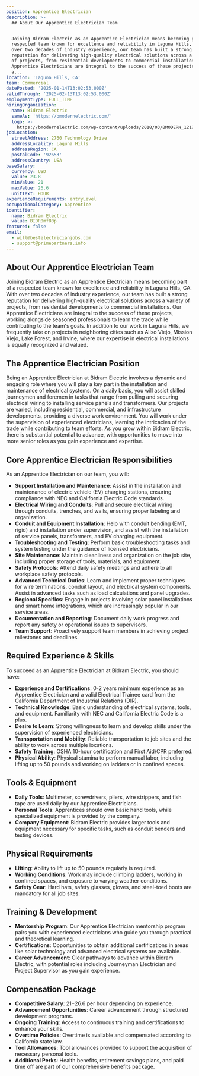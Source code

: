 ```yaml
---
position: Apprentice Electrician
description: >-
  ## About Our Apprentice Electrician Team


  Joining Bidram Electric as an Apprentice Electrician means becoming part of a
  respected team known for excellence and reliability in Laguna Hills, CA. With
  over two decades of industry experience, our team has built a strong
  reputation for delivering high-quality electrical solutions across a variety
  of projects, from residential developments to commercial installations. Our
  Apprentice Electricians are integral to the success of these projects, working
  a...
location: 'Laguna Hills, CA'
team: Commercial
datePosted: '2025-01-14T13:02:53.000Z'
validThrough: '2025-02-13T13:02:53.000Z'
employmentType: FULL_TIME
hiringOrganization:
  name: Bidram Electric
  sameAs: 'https://bmodernelectric.com/'
  logo: >-
    https://bmodernelectric.com/wp-content/uploads/2018/03/BMODERN_1212-e1595396794929.png
jobLocation:
  streetAddress: 2760 Technology Drive
  addressLocality: Laguna Hills
  addressRegion: CA
  postalCode: '92653'
  addressCountry: USA
baseSalary:
  currency: USD
  value: 23.8
  minValue: 21
  maxValue: 26.6
  unitText: HOUR
experienceRequirements: entryLevel
occupationalCategory: Apprentice
identifier:
  name: Bidram Electric
  value: BIDR0mf80p
featured: false
email:
  - will@bestelectricianjobs.com
  - support@primepartners.info
---
```




## About Our Apprentice Electrician Team

Joining Bidram Electric as an Apprentice Electrician means becoming part of a respected team known for excellence and reliability in Laguna Hills, CA. With over two decades of industry experience, our team has built a strong reputation for delivering high-quality electrical solutions across a variety of projects, from residential developments to commercial installations. Our Apprentice Electricians are integral to the success of these projects, working alongside seasoned professionals to learn the trade while contributing to the team's goals. In addition to our work in Laguna Hills, we frequently take on projects in neighboring cities such as Aliso Viejo, Mission Viejo, Lake Forest, and Irvine, where our expertise in electrical installations is equally recognized and valued.

## The Apprentice Electrician Position

Being an Apprentice Electrician at Bidram Electric involves a dynamic and engaging role where you will play a key part in the installation and maintenance of electrical systems. On a daily basis, you will assist skilled journeymen and foremen in tasks that range from pulling and securing electrical wiring to installing service panels and transformers. Our projects are varied, including residential, commercial, and infrastructure developments, providing a diverse work environment. You will work under the supervision of experienced electricians, learning the intricacies of the trade while contributing to team efforts. As you grow within Bidram Electric, there is substantial potential to advance, with opportunities to move into more senior roles as you gain experience and expertise.

## Core Apprentice Electrician Responsibilities

As an Apprentice Electrician on our team, you will:

- **Support Installation and Maintenance**: Assist in the installation and maintenance of electric vehicle (EV) charging stations, ensuring compliance with NEC and California Electric Code standards.
- **Electrical Wiring and Conduits**: Pull and secure electrical wiring through conduits, trenches, and walls, ensuring proper labeling and organization.
- **Conduit and Equipment Installation**: Help with conduit bending (EMT, rigid) and installation under supervision, and assist with the installation of service panels, transformers, and EV charging equipment.
- **Troubleshooting and Testing**: Perform basic troubleshooting tasks and system testing under the guidance of licensed electricians.
- **Site Maintenance**: Maintain cleanliness and organization on the job site, including proper storage of tools, materials, and equipment.
- **Safety Protocols**: Attend daily safety meetings and adhere to all workplace safety protocols.
- **Advanced Technical Duties**: Learn and implement proper techniques for wire terminations, conduit layout, and electrical system components. Assist in advanced tasks such as load calculations and panel upgrades.
- **Regional Specifics**: Engage in projects involving solar panel installations and smart home integrations, which are increasingly popular in our service areas.
- **Documentation and Reporting**: Document daily work progress and report any safety or operational issues to supervisors.
- **Team Support**: Proactively support team members in achieving project milestones and deadlines.

## Required Experience & Skills

To succeed as an Apprentice Electrician at Bidram Electric, you should have:

- **Experience and Certifications**: 0-2 years minimum experience as an Apprentice Electrician and a valid Electrical Trainee card from the California Department of Industrial Relations (DIR).
- **Technical Knowledge**: Basic understanding of electrical systems, tools, and equipment. Familiarity with NEC and California Electric Code is a plus.
- **Desire to Learn**: Strong willingness to learn and develop skills under the supervision of experienced electricians.
- **Transportation and Mobility**: Reliable transportation to job sites and the ability to work across multiple locations.
- **Safety Training**: OSHA 10-hour certification and First Aid/CPR preferred.
- **Physical Ability**: Physical stamina to perform manual labor, including lifting up to 50 pounds and working on ladders or in confined spaces.

## Tools & Equipment

- **Daily Tools**: Multimeter, screwdrivers, pliers, wire strippers, and fish tape are used daily by our Apprentice Electricians.
- **Personal Tools**: Apprentices should own basic hand tools, while specialized equipment is provided by the company.
- **Company Equipment**: Bidram Electric provides larger tools and equipment necessary for specific tasks, such as conduit benders and testing devices.

## Physical Requirements

- **Lifting**: Ability to lift up to 50 pounds regularly is required.
- **Working Conditions**: Work may include climbing ladders, working in confined spaces, and exposure to varying weather conditions.
- **Safety Gear**: Hard hats, safety glasses, gloves, and steel-toed boots are mandatory for all job sites.

## Training & Development

- **Mentorship Program**: Our Apprentice Electrician mentorship program pairs you with experienced electricians who guide you through practical and theoretical learning.
- **Certifications**: Opportunities to obtain additional certifications in areas like solar technology and advanced electrical systems are available.
- **Career Advancement**: Clear pathways to advance within Bidram Electric, with potential roles including Journeyman Electrician and Project Supervisor as you gain experience.

## Compensation Package

- **Competitive Salary**: $21-$26.6 per hour depending on experience.
- **Advancement Opportunities**: Career advancement through structured development programs.
- **Ongoing Training**: Access to continuous training and certifications to enhance your skills.
- **Overtime Policies**: Overtime is available and compensated according to California state law.
- **Tool Allowances**: Tool allowances provided to support the acquisition of necessary personal tools.
- **Additional Perks**: Health benefits, retirement savings plans, and paid time off are part of our comprehensive benefits package.